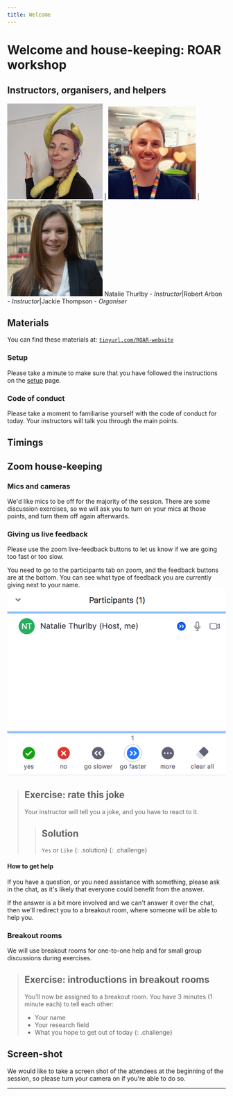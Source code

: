 ```yaml
---
title: Welcome
---
```


Welcome and house-keeping: ROAR workshop <!--TODO: date-->
=====================================================

## Instructors, organisers, and helpers

![](../fig/natalie.jpg) | ![](../fig/robert.jpg) | ![](../fig/jackie.jpg)
Natalie Thurlby - *Instructor*|Robert Arbon - *Instructor*|Jackie Thompson - *Organiser*

<!--TODO: Add others here-->

## Materials

You can find these materials at: [`tinyurl.com/ROAR-website`](http://www.tinyurl.com/ROAR-website)
<!--TODO: Check URL-->

### Setup
Please take a minute to make sure that you have followed the instructions on the [setup](../setup.html) page.

### Code of conduct
Please take a moment to familiarise yourself with the code of conduct for today. Your instructors will talk you through the main points.

## Timings
<!--TODO: fill in-->

## Zoom house-keeping

### Mics and cameras
We'd like mics to be off for the majority of the session. There are some discussion exercises, so we will ask you to turn on your mics at those points, and turn them off again afterwards.

### Giving us live feedback
Please use the zoom live-feedback buttons to let us know if we are going too fast or too slow. 

You need to go to the participants tab on zoom, and the feedback buttons are at the bottom. You can see what type of feedback you are currently giving next to your name.
![Zoom feedback buttons](../fig/zoom-feedback.png)

> ## Exercise: rate this joke
> Your instructor will tell you a joke, and you have to react to it.
> > ## Solution
> > `Yes` or `Like`
> {: .solution}
{: .challenge}

#### How to get help
If you have a question, or you need assistance with something, please ask in the chat, as it's likely that everyone could benefit from the answer. 

If the answer is a bit more involved and we can't answer it over the chat, then we'll redirect you to a breakout room, where someone will be able to help you.

### Breakout rooms
We will use breakout rooms for one-to-one help and for small group discussions during exercises.

> ## Exercise: introductions in breakout rooms
> You'll now be assigned to a breakout room. You have 3 minutes (1 minute each) to tell each other:
> * Your name
> * Your research field
> * What you hope to get out of today
{: .challenge}

## Screen-shot
We would like to take a screen shot of the attendees at the beginning of the session, so please turn your camera on if you're able to do so.

---


